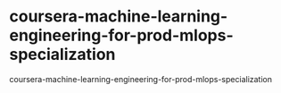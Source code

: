 # coursera-machine-learning-engineering-for-prod-mlops-specialization
coursera-machine-learning-engineering-for-prod-mlops-specialization
